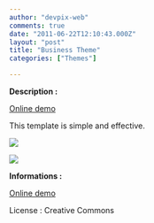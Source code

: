 ```yaml
---
author: "devpix-web"
comments: true
date: "2011-06-22T12:10:43.000Z"
layout: "post"
title: "Business Theme"
categories: ["Themes"]

---
```

**Description :**

[Online demo](http://silexprod.com/silex_cifacom20102011/?/business)

This template is simple and effective.

![](https://www.silexlabs.org/wp-content/uploads/2011/06/business_theme.png)

![](https://www.silexlabs.org/wp-content/uploads/2011/06/business_theme_2.png)

**Informations :**

[Online demo](http://preprod.webschoolfactory.com/labo/2010-2011/silex/silex_server/?/business)

License : Creative Commons


